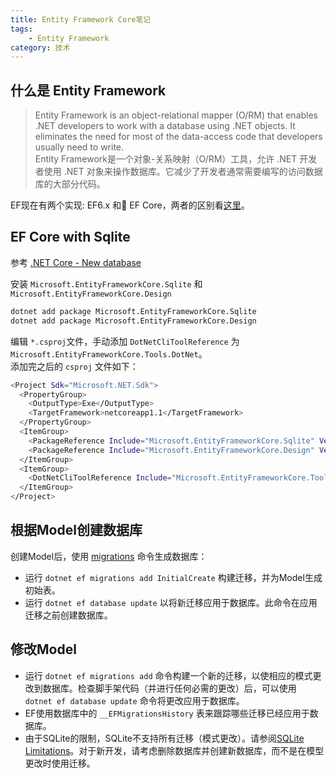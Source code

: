 ```yaml
---
title: Entity Framework Core笔记
tags:
    - Entity Framework
category: 技术
---
```


## 什么是 Entity Framework
>Entity Framework is an object-relational mapper (O/RM) that enables .NET developers to work with a database using .NET objects. It eliminates the need for most of the data-access code that developers usually need to write.  
>Entity Framework是一个对象-关系映射（O/RM）工具，允许 .NET 开发者使用 .NET 对象来操作数据库。它减少了开发者通常需要编写的访问数据库的大部分代码。  

EF现在有两个实现: EF6.x 和 EF Core，两者的区别看[这里](efcore-and-ef6)。

## EF Core with Sqlite
参考 [.NET Core - New database](https://docs.microsoft.com/en-us/ef/core/get-started/netcore/new-db-sqlite)

安装 `Microsoft.EntityFrameworkCore.Sqlite` 和 `Microsoft.EntityFrameworkCore.Design`   
``` bash 
dotnet add package Microsoft.EntityFrameworkCore.Sqlite
dotnet add package Microsoft.EntityFrameworkCore.Design
```
编辑 `*.csproj`文件，手动添加 `DotNetCliToolReference` 为 `Microsoft.EntityFrameworkCore.Tools.DotNet`。  
添加完之后的 `csproj` 文件如下： 
``` bash
<Project Sdk="Microsoft.NET.Sdk">
  <PropertyGroup>
    <OutputType>Exe</OutputType>
    <TargetFramework>netcoreapp1.1</TargetFramework>
  </PropertyGroup>
  <ItemGroup>
    <PackageReference Include="Microsoft.EntityFrameworkCore.Sqlite" Version="1.1.1" />
    <PackageReference Include="Microsoft.EntityFrameworkCore.Design" Version="1.1.1" PrivateAssets="All" />
  </ItemGroup>
  <ItemGroup>
    <DotNetCliToolReference Include="Microsoft.EntityFrameworkCore.Tools.DotNet" Version="1.0.0" />
  </ItemGroup>
</Project>
```

## 根据Model创建数据库
创建Model后，使用 [migrations][introduction-to-migrations] 命令生成数据库： 
- 运行 `dotnet ef migrations add InitialCreate` 构建迁移，并为Model生成初始表。
- 运行 `dotnet ef database update` 以将新迁移应用于数据库。此命令在应用迁移之前创建数据库。

## 修改Model
- 运行 `dotnet ef migrations add` 命令构建一个新的迁移，以使相应的模式更改到数据库。检查脚手架代码（并进行任何必需的更改）后，可以使用 `dotnet ef database update` 命令将更改应用于数据库。
- EF使用数据库中的 `__EFMigrationsHistory` 表来跟踪哪些迁移已经应用于数据库。
- 由于SQLite的限制，SQLite不支持所有迁移（模式更改）。请参阅[SQLite Limitations][SQLite Limitations]。对于新开发，请考虑删除数据库并创建新数据库，而不是在模型更改时使用迁移。


 





[ef]: https://docs.microsoft.com/en-us/ef/
[ef6-doc]: https://msdn.microsoft.com/en-us/library/aa937723(v=vs.113).aspx
[efcore-and-ef6]: https://docs.microsoft.com/en-us/ef/efcore-and-ef6/index

[introduction-to-migrations]:https://docs.microsoft.com/zh-cn/aspnet/core/data/ef-mvc/migrations#introduction-to-migrations
[SQLite Limitations]:https://docs.microsoft.com/en-us/ef/core/providers/sqlite/limitations